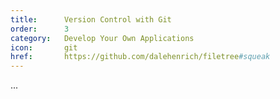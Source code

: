 ```yaml
---
title:      Version Control with Git
order:      3
category:   Develop Your Own Applications
icon:       git
href:       https://github.com/dalehenrich/filetree#squeak
---
```

...